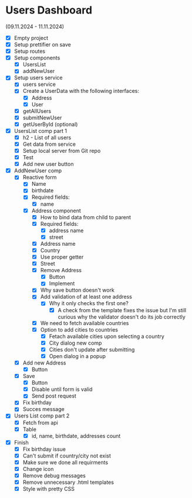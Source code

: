 # Users Dashboard

(09.11.2024 - 11.11.2024)
- [x] Empty project
- [x] Setup prettifier on save
- [x] Setup routes
- [x] Setup components
	- [x] UsersList
	- [x] addNewUser
- [x] Setup users service
	- [x] users service
	- [x] Create a UserData with the following interfaces:
		- [x] Address
		- [x] User
	- [x] getAllUsers
	- [x] submitNewUser
	- [x] getUserById (optional)
- [x] UsersList comp part 1
	- [x] h2 - List of all users
	- [x] Get data from service
	- [x] Setup local server from Git repo
	- [x] Test
	- [x] Add new user button
- [x] AddNewUser comp
	- [x] Reactive form
		- [x] Name
		- [x] birthdate
		- [x] Required fields: 
			- [x] name
		- [x] Address component
			- [x] How to bind data from child to parent
			- [x] Required fields:
				- [x] address name
				- [x] street
			- [x] Address name
			- [x] Country
			- [x] Use proper getter
			- [x] Street
			- [x] Remove Address
				- [x] Button
				- [x] Implement
			- [x] Why save button doesn't work
			- [x] Add validation of at least one address
				- [x] Why it only checks the first one?
					- [x] A check from the template fixes the issue but I'm still curious why the validator doesn't do its job correctly
			- [x] We need to fetch available countries
			- [x] Option to add cities to countries
				- [x] Fetach available cities upon selecting a country
				- [x] City dialog new comp
				- [x] Cities don't update after submitting
				- [x] Open dialog in a popup
	- [x] Add new Address 
		- [x] Button
	- [x] Save
		- [x] Button
		- [x] Disable until form is valid
		- [x] Send post request
	- [x] Fix birthday
	- [x] Succes message
- [x] Users List comp part 2
	- [x] Fetch from api
	- [x] Table
		- [x] id, name, birthdate, addresses count
- [x] Finish
	- [x] Fix birthday issue
	- [x] Can't submit if country/city not exist
	- [x] Make sure we done all requirments
	- [x] Change icon
	- [x] Remove debug messages
	- [x] Remove unnecessary .html templates
	- [x] Style with pretty CSS
